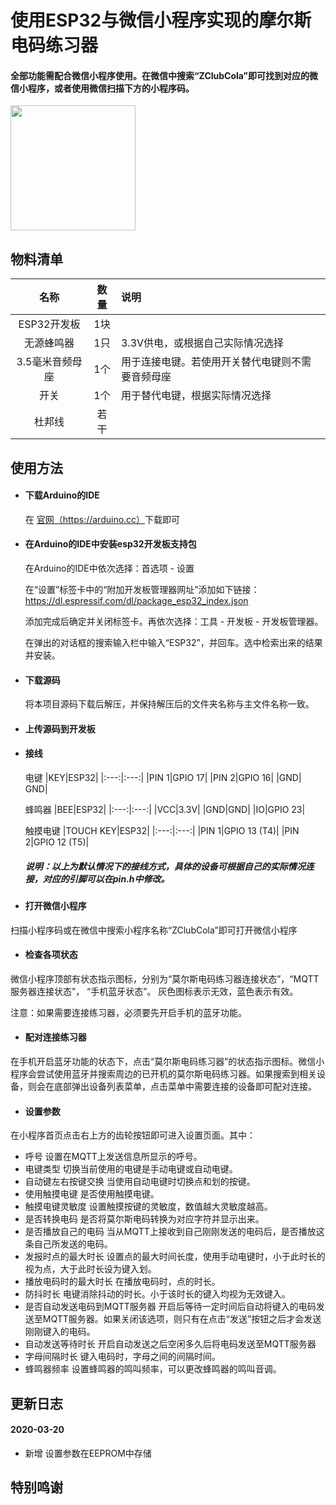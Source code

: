 # 使用ESP32与微信小程序实现的摩尔斯电码练习器
#### 全部功能需配合微信小程序使用。在微信中搜索“ZClubCola”即可找到对应的微信小程序，或者使用微信扫描下方的小程序码。

<div align=left> <img src = "https://tva1.sinaimg.cn/large/00831rSTgy1gcl8ate0vuj30by0bymz4.jpg" width="200px" />
</div>

## 物料清单
|名称|数量|说明|
|:---:|:---:|:---|
|ESP32开发板|1块||
|无源蜂鸣器|1只|3.3V供电，或根据自己实际情况选择|
|3.5毫米音频母座|1个|用于连接电键。若使用开关替代电键则不需要音频母座|
|开关|1个|用于替代电键，根据实际情况选择|
|杜邦线|若干||


## 使用方法
- #### 下载Arduino的IDE
	在 <a href = "https://arduino.cc" target = "__blank">官网（https://arduino.cc）</a>下载即可
- #### 在Arduino的IDE中安装esp32开发板支持包
	在Arduino的IDE中依次选择：首选项 - 设置 

	在“设置”标签卡中的“附加开发板管理器网址”添加如下链接：
	https://dl.espressif.com/dl/package_esp32_index.json

	添加完成后确定并关闭标签卡。再依次选择：工具 - 开发板 - 开发板管理器。

	在弹出的对话框的搜索输入栏中输入“ESP32”，并回车。选中检索出来的结果并安装。

- #### 下载源码
	将本项目源码下载后解压，并保持解压后的文件夹名称与主文件名称一致。

- #### 上传源码到开发板

- #### 接线
	电键
	|KEY|ESP32|
	|:---:|:---:|
	|PIN 1|GPIO 17|
	|PIN 2|GPIO 16|
	|GND| GND|

	蜂鸣器
	|BEE|ESP32|
	|:---:|:---:|
	|VCC|3.3V|
	|GND|GND|
	|IO|GPIO 23|

	触摸电键
	|TOUCH KEY|ESP32|
	|:---:|:---:|
	|PIN 1|GPIO 13 (T4)|
	|PIN 2|GPIO 12 (T5)|

	##### 说明：以上为默认情况下的接线方式，具体的设备可根据自己的实际情况连接，对应的引脚可以在pin.h中修改。

- #### 打开微信小程序
扫描小程序码或在微信中搜索小程序名称“ZClubCola”即可打开微信小程序

- #### 检查各项状态
微信小程序顶部有状态指示图标，分别为“莫尔斯电码练习器连接状态”，“MQTT服务器连接状态”， “手机蓝牙状态”。
灰色图标表示无效，蓝色表示有效。

注意：如果需要连接练习器，必须要先开启手机的蓝牙功能。

- #### 配对连接练习器
在手机开启蓝牙功能的状态下，点击“莫尔斯电码练习器”的状态指示图标。微信小程序会尝试使用蓝牙并搜索周边的已开机的莫尔斯电码练习器。如果搜索到相关设备，则会在底部弹出设备列表菜单，点击菜单中需要连接的设备即可配对连接。

- #### 设置参数
在小程序首页点击右上方的齿轮按钮即可进入设置页面。其中：
- 呼号
设置在MQTT上发送信息所显示的呼号。
- 电键类型
切换当前使用的电键是手动电键或自动电键。
- 自动键左右按键交换
当使用自动电键时切换点和划的按键。
- 使用触摸电键
是否使用触摸电键。
- 触摸电键灵敏度
设置触摸按键的灵敏度，数值越大灵敏度越高。
- 是否转换电码
是否将莫尔斯电码转换为对应字符并显示出来。
- 是否播放自己的电码
当从MQTT上接收到自己刚刚发送的电码后，是否播放这条自己所发送的电码。
- 发报时点的最大时长
设置点的最大时间长度，使用手动电键时，小于此时长的视为点，大于此时长设为键入划。
- 播放电码时的最大时长
在播放电码时，点的时长。
- 防抖时长
电键消除抖动的时长。小于该时长的键入均视为无效键入。
- 是否自动发送电码到MQTT服务器
开启后等待一定时间后自动将键入的电码发送至MQTT服务器。如果关闭该选项，则只有在点击“发送”按钮之后才会发送刚刚键入的电码。
- 自动发送等待时长
开启自动发送之后空闲多久后将电码发送至MQTT服务器
- 字母间隔时长
键入电码时，字母之间的间隔时间。
- 蜂鸣器频率
设置蜂鸣器的鸣叫频率，可以更改蜂鸣器的鸣叫音调。





## 更新日志

#### 2020-03-20
- 新增 设置参数在EEPROM中存储


## 特别鸣谢